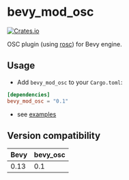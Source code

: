# bevy_mod_osc

[![Crates.io](https://img.shields.io/crates/v/bevy_mod_osc.svg)](https://crates.io/crates/bevy_mod_osc)

OSC plugin (using [rosc](https://github.com/klingtnet/rosc)) for Bevy engine.

## Usage

- Add `bevy_mod_osc` to your `Cargo.toml`:

```toml:Cargo.toml
[dependencies]
bevy_mod_osc = "0.1"
```

- see [examples](examples)

## Version compatibility

| Bevy | bevy_osc |
|------|----------|
| 0.13 | 0.1      |
